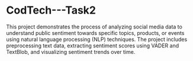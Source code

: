 # CodTech---Task2
This project demonstrates the process of analyzing social media data to understand public sentiment towards specific topics, products, or events using natural language processing (NLP) techniques. The project includes preprocessing text data, extracting sentiment scores using VADER and TextBlob, and visualizing sentiment trends over time.
